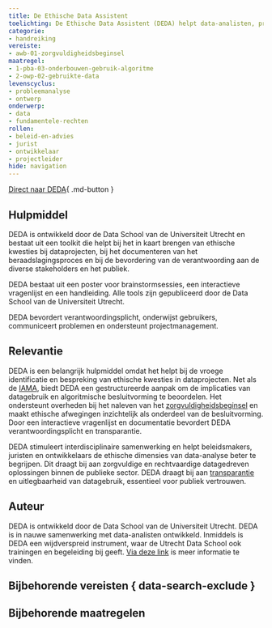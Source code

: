 ```yaml
---
title: De Ethische Data Assistent 
toelichting: De Ethische Data Assistent (DEDA) helpt data-analisten, projectmanagers en beleidsmakers om samen ethische problemen in dataprojecten, datamanagement en databeleid te herkennen.
categorie: 
- handreiking 
vereiste:
- awb-01-zorgvuldigheidsbeginsel
maatregel:
- 1-pba-03-onderbouwen-gebruik-algoritme
- 2-owp-02-gebruikte-data
levenscyclus:
- probleemanalyse
- ontwerp
onderwerp:
- data
- fundamentele-rechten
rollen:
- beleid-en-advies
- jurist
- ontwikkelaar
- projectleider
hide: navigation
---
```


<!-- tags -->

[Direct naar DEDA](https://deda.dataschool.nl/){ .md-button }

## Hulpmiddel
DEDA is ontwikkeld door de Data School van de Universiteit Utrecht en bestaat uit een toolkit die helpt bij het in kaart brengen van ethische kwesties bij dataprojecten, bij het documenteren van het beraadslagingsproces en bij de bevordering van de verantwoording aan de diverse stakeholders en het publiek.

DEDA bestaat uit een poster voor brainstormsessies, een interactieve vragenlijst en een handleiding. Alle tools zijn gepubliceerd door de Data School van de Universiteit Utrecht.

DEDA bevordert verantwoordingsplicht, onderwijst gebruikers, communiceert problemen en ondersteunt projectmanagement.

## Relevantie
DEDA is een belangrijk hulpmiddel omdat het helpt bij de vroege identificatie en bespreking van ethische kwesties in dataprojecten. Net als de [IAMA](IAMA.md), biedt DEDA een gestructureerde aanpak om de implicaties van datagebruik en algoritmische besluitvorming te beoordelen.
Het ondersteunt overheden bij het naleven van het [zorgvuldigheidsbeginsel](../vereisten/awb-01-zorgvuldigheidsbeginsel.md) en maakt ethische afwegingen inzichtelijk als onderdeel van de besluitvorming.
Door een interactieve vragenlijst en documentatie bevordert DEDA verantwoordingsplicht en transparantie.

DEDA stimuleert interdisciplinaire samenwerking en helpt beleidsmakers, juristen en ontwikkelaars de ethische dimensies van data-analyse beter te begrijpen.
Dit draagt bij aan zorgvuldige en rechtvaardige datagedreven oplossingen binnen de publieke sector. DEDA draagt bij aan [transparantie](../../onderwerpen/transparantie.md) en uitlegbaarheid van datagebruik, essentieel voor publiek vertrouwen.

## Auteur
DEDA is ontwikkeld door de Data School van de Universiteit Utrecht. DEDA is in nauwe samenwerking met data-analisten ontwikkeld. Inmiddels is DEDA een wijdverspreid instrument, waar de Utrecht Data School ook trainingen en begeleiding bij geeft. [Via deze link](https://deda.dataschool.nl/workshop/) is meer informatie te vinden. 

## Bijbehorende vereisten { data-search-exclude }

<!-- list_vereisten_on_maatregelen_page -->

## Bijbehorende maatregelen

<!-- list_maatregelen_on_hulpmiddelen_page -->